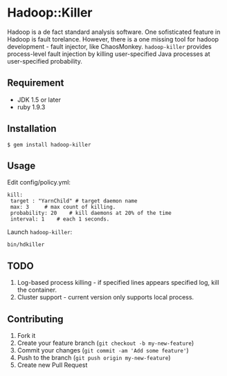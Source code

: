 # Hadoop::Killer

Hadoop is a de fact standard analysis software. One sofisticated feature in Hadoop is fault torelance.
However, there is a one missing tool for hadoop development - fault injector, like ChaosMonkey.
`hadoop-killer` provides process-level fault injection by killing user-specified Java processes at user-specified probability.

## Requirement

* JDK 1.5 or later
* ruby 1.9.3

## Installation

    $ gem install hadoop-killer

## Usage

Edit config/policy.yml:

    kill:
     target : "YarnChild" # target daemon name
     max: 3		# max count of killing.
     probability: 20    # kill daemons at 20% of the time
     interval: 1	# each 1 seconds.

Launch `hadoop-killer`:

    bin/hdkiller

## TODO

1. Log-based process killing - if specified lines appears specified log, kill the container.
2. Cluster support - current version only supports local process.

## Contributing

1. Fork it
2. Create your feature branch (`git checkout -b my-new-feature`)
3. Commit your changes (`git commit -am 'Add some feature'`)
4. Push to the branch (`git push origin my-new-feature`)
5. Create new Pull Request
